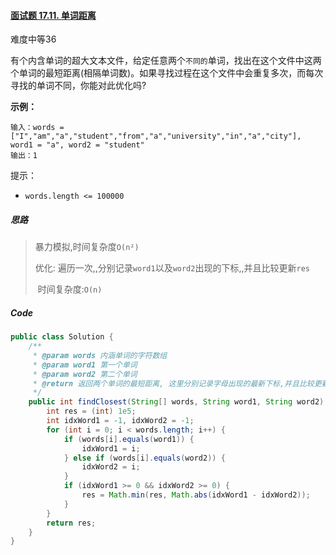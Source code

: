 #### [面试题 17.11. 单词距离](https://leetcode.cn/problems/find-closest-lcci/)

难度中等36

有个内含单词的超大文本文件，给定任意两个`不同的`单词，找出在这个文件中这两个单词的最短距离(相隔单词数)。如果寻找过程在这个文件中会重复多次，而每次寻找的单词不同，你能对此优化吗?

**示例：**

```
输入：words = ["I","am","a","student","from","a","university","in","a","city"], word1 = "a", word2 = "student"
输出：1
```

提示：

- `words.length <= 100000`

##### 思路

> 暴力模拟,时间复杂度`O(n²)`
>
> 优化: 遍历一次,,分别记录`word1`以及`word2`出现的下标,,并且比较更新`res`
>
> ​ 时间复杂度:`O(n)`

##### Code

```java
public class Solution {
    /**
     * @param words 内涵单词的字符数组
     * @param word1 第一个单词
     * @param word2 第二个单词
     * @return 返回两个单词的最短距离, 这里分别记录字母出现的最新下标,并且比较更新res
     */
    public int findClosest(String[] words, String word1, String word2) {
        int res = (int) 1e5;
        int idxWord1 = -1, idxWord2 = -1;
        for (int i = 0; i < words.length; i++) {
            if (words[i].equals(word1)) {
                idxWord1 = i;
            } else if (words[i].equals(word2)) {
                idxWord2 = i;
            }
            if (idxWord1 >= 0 && idxWord2 >= 0) {
                res = Math.min(res, Math.abs(idxWord1 - idxWord2));
            }
        }
        return res;
    }
}
```